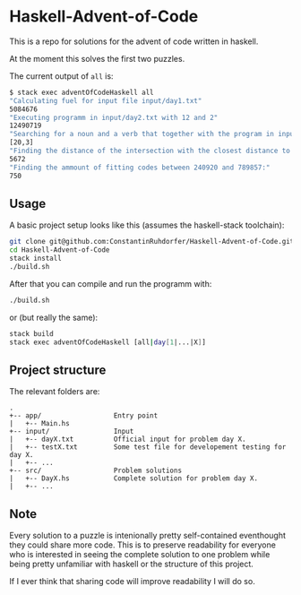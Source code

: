 # Haskell-Advent-of-Code

This is a repo for solutions for the advent of code written in haskell.

At the moment this solves the first two puzzles.

The current output of `all` is:

```sh
$ stack exec adventOfCodeHaskell all
"Calculating fuel for input file input/day1.txt"
5084676
"Executing programm in input/day2.txt with 12 and 2"
12490719
"Searching for a noun and a verb that together with the program in input/day2.txt will result in 19690720"
[20,3]
"Finding the distance of the intersection with the closest distance to (0,0):"
5672
"Finding the ammount of fitting codes between 240920 and 789857:"
750
```

## Usage

A basic project setup looks like this (assumes the haskell-stack toolchain):

```sh
git clone git@github.com:ConstantinRuhdorfer/Haskell-Advent-of-Code.git
cd Haskell-Advent-of-Code
stack install
./build.sh
```

After that you can compile and run the programm with:

```sh
./build.sh
```

or (but really the same):

```sh
stack build
stack exec adventOfCodeHaskell [all|day[1|...|X]]
```

## Project structure

The relevant folders are:

```
.
+-- app/                  Entry point
|   +-- Main.hs
+-- input/                Input
|   +-- dayX.txt          Official input for problem day X.
|   +-- testX.txt         Some test file for developement testing for day X.
|   +-- ...
+-- src/                  Problem solutions
|   +-- DayX.hs           Complete solution for problem day X.
|   +-- ...
```

## Note

Every solution to a puzzle is intenionally pretty self-contained eventhought they could share more code.
This is to preserve readability for everyone who is interested in seeing the complete solution to one problem while being pretty unfamiliar with haskell or the structure of this project.

If I ever think that sharing code will improve readability I will do so.
